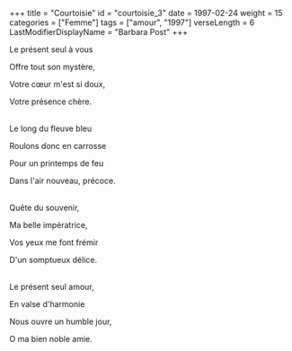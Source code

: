 +++
title = "Courtoisie"
id = "courtoisie_3"
date = 1997-02-24
weight = 15
categories = ["Femme"]
tags = ["amour", "1997"]
verseLength = 6
LastModifierDisplayName = "Barbara Post"
+++

Le présent seul à vous

Offre tout son mystère,

Votre cœur m'est si doux,

Votre présence chère.

 \
Le long du fleuve bleu

Roulons donc en carrosse

Pour un printemps de feu

Dans l'air nouveau, précoce.

 \
Quête du souvenir,

Ma belle impératrice,

Vos yeux me font frémir

D'un somptueux délice.

 \
Le présent seul amour,

En valse d'harmonie

Nous ouvre un humble jour,

O ma bien noble amie.
